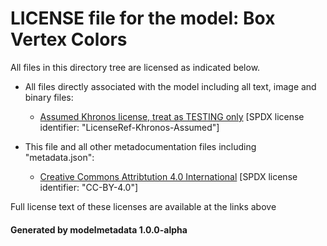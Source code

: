 # LICENSE file for the model: Box Vertex Colors

All files in this directory tree are licensed as indicated below.

* All files directly associated with the model including all text, image and binary files:

  * [Assumed Khronos license, treat as TESTING only]("") [SPDX license identifier: "LicenseRef-Khronos-Assumed"]

* This file and all other metadocumentation files including "metadata.json":

  * [Creative Commons Attribtution 4.0 International]("https://creativecommons.org/licenses/by/4.0/legalcode") [SPDX license identifier: "CC-BY-4.0"]

Full license text of these licenses are available at the links above

#### Generated by modelmetadata 1.0.0-alpha